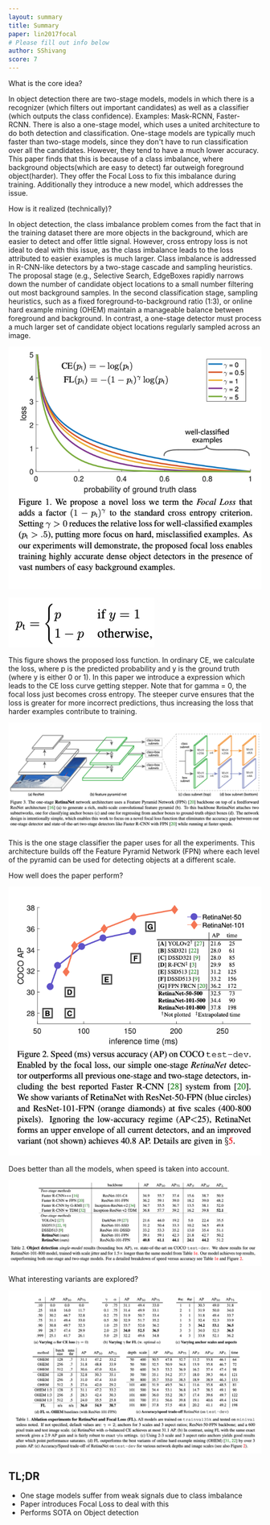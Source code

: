 ```yaml
---
layout: summary
title: Summary
paper: lin2017focal
# Please fill out info below
author: SShivang
score: 7
---
```


What is the core idea?

In object detection there are two-stage models, models in which there is a recognizer (which filters out important candidates) as well as a classifier (which outputs the class confidence). Examples: Mask-RCNN, Faster-RCNN. There is also a one-stage model, which uses a united architecture to do both detection and classification. One-stage models are typically much faster than two-stage models, since they don't have to run classification over all the candidates. However, they tend to have a much lower accuracy. This paper finds that this is because of a class imbalance, where background objects(which are easy to detect) far outweigh foreground object(harder). They offer the Focal Loss to fix this imbalance during training. Additionally they introduce a new model, which addresses the issue.

How is it realized (technically)?

In object detection, the class imbalance problem comes from the fact that in the training dataset there are more objects in the background, which are easier to detect and offer little signal. However, cross entropy loss is not ideal to deal with this issue, as the class imbalance leads to the loss attributed to easier examples is much larger. Class imbalance is addressed in R-CNN-like detectors by a two-stage cascade and sampling heuristics. The proposal stage (e.g., Selective Search, EdgeBoxes  rapidly narrows down the number of candidate object locations to a small number filtering out most background samples. In the
second classification stage, sampling heuristics, such as a fixed foreground-to-background ratio (1:3), or online hard example mining (OHEM) maintain a manageable balance between foreground and background. In contrast, a one-stage detector must process a much larger set of candidate object locations regularly sampled across an image.

![Alt Text](lin2017focal_1_Loss.png)

![Alt Text](lin2017focal_1_pt.png)

This figure shows the proposed loss function. In ordinary CE, we calculate the loss, where p is the predicted probability and y is the ground truth (where y is either 0 or 1). In this paper we introduce a expression which leads to the CE loss curve getting stepper. Note that for gamma = 0, the focal loss just becomes cross entropy. The steeper curve ensures that the loss is greater for more incorrect predictions, thus increasing the loss that harder examples contribute to training.

![Alt Text](lin2017focal_1_RetinaNet.png)

This is the one stage classifier the paper uses for all the experiments. This architecture builds off the  Feature Pyramid Network (FPN) where each level of the pyramid can be used for detecting objects at a different scale.

How well does the paper perform?

![Alt Text](lin2017focal_1_comparison.png)

Does better than all the models, when speed is taken into account.

![Alt Text](lin2017focal_1_detailedComps.png)

What interesting variants are explored?

![Alt Text](lin2017focal_1_variants.png)

## TL;DR
* One stage models suffer from weak signals due to class imbalance
* Paper introduces Focal Loss to deal with this
* Performs SOTA on Object detection

